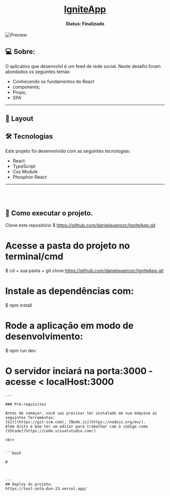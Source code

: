 <h1 align="center">
    <a href="#"> IgniteApp </a>
</h1>

<h4 align="center"> 
	 Status:  Finalizado
</h4>

</p>

![Preview](blob:https://vercel.com/bf2dfbd8-9d8a-44ba-85b5-1c1f86bbda07)

## 💻 Sobre:

O aplicativo que desenvolvI é um feed de rede social.
Neste desafio foram abordados os seguintes temas:

- Conhecendo os fundamentos do React
- components;
- Props;
- SPA
---
## 🎨 Layout

## 🛠 Tecnologias

Este projeto foi desenvolvido com as seguintes tecnologias:

- React
- TypeScript
- Css Module
- Phosphor-React
---

<br>
<br>

## 🚀 Como executar o projeto.

Clone este repositório
$ https://github.com/danielqueirozc/IgniteApp.git

# Acesse a pasta do projeto no terminal/cmd
$ cd + sua pasta + git clone https://github.com/danielqueirozc/IgniteApp.git

# Instale as dependências com:
$ npm install

# Rode a aplicação em modo de desenvolvimento:
$ npm run dev

# O servidor inciará na porta:3000 - acesse <   localHost:3000
```
---

### Pré-requisitos

Antes de começar, você vai precisar ter instalado em sua máquina as seguintes ferramentas:
[Git](https://git-scm.com), [Node.js](https://nodejs.org/en/). 
Além disto é bom ter um editor para trabalhar com o código como [VSCode](https://code.visualstudio.com/)

<br>
 

```bash

# 



---
## Deploy do projeto.
https://test-zeta-dun-23.vercel.app/
